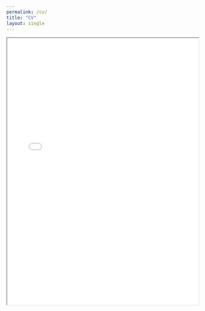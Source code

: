 ```yaml
---
permalink: /cv/
title: "CV"
layout: single
---
```

<div style="width: 100%; height:700">
<iframe src="/CV_Lu_Oct2022.pdf" width="100%" height="700">
This browser does not support PDFs. Please download the PDF to view it: <a href="/CV_Lu_Aug2022.pdf">Download PDF</a>
</iframe>
</div>
